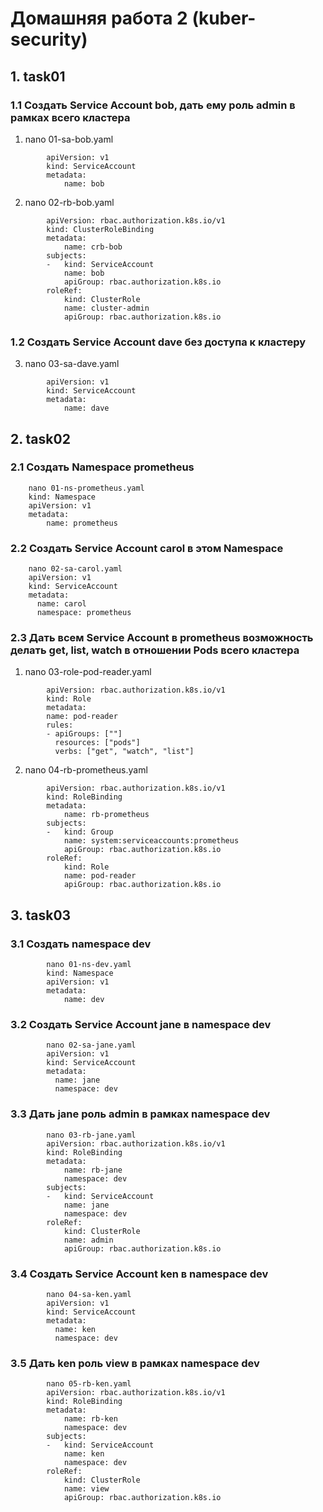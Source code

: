    
# Домашняя работа 2 (kuber-security)
## 1. task01
###  1.1 Создать Service Account bob, дать ему роль admin в рамках всего кластера
1) nano 01-sa-bob.yaml
```
        apiVersion: v1
        kind: ServiceAccount
        metadata:
            name: bob
```
        
2) nano 02-rb-bob.yaml
```
        apiVersion: rbac.authorization.k8s.io/v1
        kind: ClusterRoleBinding
        metadata:
            name: crb-bob
        subjects:
        -   kind: ServiceAccount
            name: bob
            apiGroup: rbac.authorization.k8s.io
        roleRef:
            kind: ClusterRole
            name: cluster-admin
            apiGroup: rbac.authorization.k8s.io
```
    
### 1.2 Создать Service Account dave без доступа к кластеру
3) nano 03-sa-dave.yaml
```
        apiVersion: v1
        kind: ServiceAccount
        metadata:
            name: dave
```

## 2. task02

### 2.1 Создать Namespace prometheus   
```
    nano 01-ns-prometheus.yaml
    kind: Namespace 
    apiVersion: v1
    metadata:
        name: prometheus    
```

### 2.2 Создать Service Account carol в этом Namespace
```
    nano 02-sa-carol.yaml
    apiVersion: v1
    kind: ServiceAccount
    metadata:
      name: carol
      namespace: prometheus
```

### 2.3 Дать всем Service Account в prometheus возможность делать get, list, watch в отношении Pods всего кластера
        
1) nano 03-role-pod-reader.yaml
```
        apiVersion: rbac.authorization.k8s.io/v1
        kind: Role
        metadata:
        name: pod-reader
        rules:
        - apiGroups: [""] 
          resources: ["pods"]
          verbs: ["get", "watch", "list"]
```

2) nano 04-rb-prometheus.yaml
```
        apiVersion: rbac.authorization.k8s.io/v1
        kind: RoleBinding
        metadata:
            name: rb-prometheus
        subjects:
        -   kind: Group
            name: system:serviceaccounts:prometheus
            apiGroup: rbac.authorization.k8s.io
        roleRef:
            kind: Role
            name: pod-reader
            apiGroup: rbac.authorization.k8s.io
```

## 3. task03
### 3.1 Создать namespace dev
```
        nano 01-ns-dev.yaml
        kind: Namespace 
        apiVersion: v1
        metadata:
            name: dev
```

### 3.2 Создать Service Account jane в namespace dev
```
        nano 02-sa-jane.yaml
        apiVersion: v1
        kind: ServiceAccount
        metadata:
          name: jane
          namespace: dev
```

### 3.3 Дать jane роль admin в рамках namespace dev
```
        nano 03-rb-jane.yaml
        apiVersion: rbac.authorization.k8s.io/v1
        kind: RoleBinding
        metadata:
            name: rb-jane
            namespace: dev
        subjects:
        -   kind: ServiceAccount
            name: jane
            namespace: dev
        roleRef:
            kind: ClusterRole
            name: admin
            apiGroup: rbac.authorization.k8s.io
```

### 3.4 Создать Service Account ken в namespace dev
```
        nano 04-sa-ken.yaml
        apiVersion: v1
        kind: ServiceAccount
        metadata:
          name: ken
          namespace: dev
```

### 3.5 Дать ken роль view в рамках namespace dev
```
        nano 05-rb-ken.yaml
        apiVersion: rbac.authorization.k8s.io/v1
        kind: RoleBinding
        metadata:
            name: rb-ken
            namespace: dev
        subjects:
        -   kind: ServiceAccount
            name: ken
            namespace: dev
        roleRef:
            kind: ClusterRole
            name: view
            apiGroup: rbac.authorization.k8s.io
```
